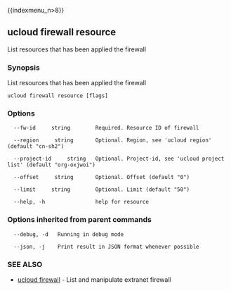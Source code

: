 {{indexmenu_n>8}}

## ucloud firewall resource

List resources that has been applied the firewall

### Synopsis

List resources that has been applied the firewall

```
ucloud firewall resource [flags]
```

### Options

```
  --fw-id     string        Required. Resource ID of firewall 

  --region     string       Optional. Region, see 'ucloud region' (default "cn-sh2") 

  --project-id     string   Optional. Project-id, see 'ucloud project list' (default "org-oxjwoi") 

  --offset     string       Optional. Offset (default "0") 

  --limit     string        Optional. Limit (default "50") 

  --help, -h                help for resource 

```

### Options inherited from parent commands

```
  --debug, -d   Running in debug mode 

  --json, -j    Print result in JSON format whenever possible 

```

### SEE ALSO

* [ucloud firewall](software/cli/cmd/ucloud/firewall)	 - List and manipulate extranet firewall

